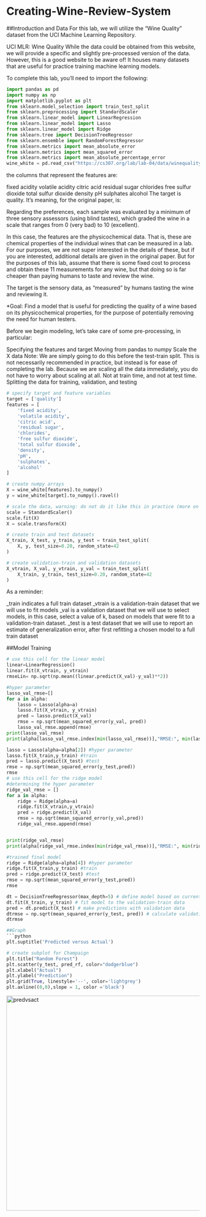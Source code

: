# Creating-Wine-Review-System
##Introduction and Data
For this lab, we will utilize the “Wine Quality” dataset from the UCI Machine Learning Repository.

UCI MLR: Wine Quality
While the data could be obtained from this website, we will provide a specific and slightly pre-processed version of the data. However, this is a good website to be aware of! It houses many datasets that are useful for practice training machine learning models.

To complete this lab, you’ll need to import the following:
```python
import pandas as pd
import numpy as np
import matplotlib.pyplot as plt
from sklearn.model_selection import train_test_split
from sklearn.preprocessing import StandardScaler
from sklearn.linear_model import LinearRegression
from sklearn.linear_model import Lasso
from sklearn.linear_model import Ridge
from sklearn.tree import DecisionTreeRegressor
from sklearn.ensemble import RandomForestRegressor
from sklearn.metrics import mean_absolute_error
from sklearn.metrics import mean_squared_error
from sklearn.metrics import mean_absolute_percentage_error
wine_white = pd.read_csv("https://cs307.org/lab/lab-04/data/winequality-white.csv", delimiter=";")
```
the columns that represent the features are:

fixed acidity
volatile acidity
citric acid
residual sugar
chlorides
free sulfur dioxide
total sulfur dioxide
density
pH
sulphates
alcohol
The target is quality. It’s meaning, for the original paper, is:

Regarding the preferences, each sample was evaluated by a minimum of three sensory assessors (using blind tastes), which graded the wine in a scale that ranges from 0 (very bad) to 10 (excellent).

In this case, the features are the physicochemical data. That is, these are chemical properties of the individual wines that can be measured in a lab. For our purposes, we are not super interested in the details of these, but if you are interested, additional details are given in the original paper. But for the purposes of this lab, assume that there is some fixed cost to process and obtain these 11 measurements for any wine, but that doing so is far cheaper than paying humans to taste and review the wine.

The target is the sensory data, as “measured” by humans tasting the wine and reviewing it.

*Goal: Find a model that is useful for predicting the quality of a wine based on its physicochemical properties, for the purpose of potentially removing the need for human testers.

Before we begin modeling, let’s take care of some pre-processing, in particular:

Specifying the features and target
Moving from pandas to numpy
Scale the X data
Note: We are simply going to do this before the test-train split. This is not necessarily recommended in practice, but instead is for ease of completing the lab. Because we are scaling all the data immediately, you do not have to worry about scaling at all. Not at train time, and not at test time.
Splitting the data for training, validation, and testing
```python
# specify target and feature variables
target = ['quality']
features = [
    'fixed acidity',
    'volatile acidity',
    'citric acid',
    'residual sugar',
    'chlorides',
    'free sulfur dioxide',
    'total sulfur dioxide',
    'density',
    'pH',
    'sulphates',
    'alcohol'
]

# create numpy arrays
X = wine_white[features].to_numpy()
y = wine_white[target].to_numpy().ravel()

# scale the data, warning: do not do it like this in practice (more on this later)
scale = StandardScaler()
scale.fit(X)
X = scale.transform(X)

# create train and test datasets
X_train, X_test, y_train, y_test = train_test_split(
    X, y, test_size=0.20, random_state=42
)

# create validation-train and validation datasets
X_vtrain, X_val, y_vtrain, y_val = train_test_split(
    X_train, y_train, test_size=0.20, random_state=42
)
```
As a reminder:

_train indicates a full train dataset
_vtrain is a validation-train dataset that we will use to fit models
_val is a validation dataset that we will use to select models, in this case, select a value of k, based on models that were fit to a validation-train dataset.
_test is a test dataset that we will use to report an estimate of generalization error, after first refitting a chosen model to a full train dataset

##Model Training 

```python
# use this cell for the linear model
linear=LinearRegression()
linear.fit(X_vtrain, y_vtrain)
rmseLin= np.sqrt(np.mean((linear.predict(X_val)-y_val)**2))

#hyper parameter
lasso_val_rmse=[]
for a in alpha:
    lasso = Lasso(alpha=a)
    lasso.fit(X_vtrain, y_vtrain)
    pred = lasso.predict(X_val)
    rmse = np.sqrt(mean_squared_error(y_val, pred))
    lasso_val_rmse.append(rmse)
print(lasso_val_rmse)
print(alpha[lasso_val_rmse.index(min(lasso_val_rmse))],"RMSE:", min(lasso_val_rmse))

lasso = Lasso(alpha=alpha[2]) #hyper parameter
lasso.fit(X_train,y_train) #train
pred = lasso.predict(X_test) #test
rmse = np.sqrt(mean_squared_error(y_test,pred))
rmse
# use this cell for the ridge model
#determining the hyper parameter
ridge_val_rmse = []
for a in alpha:
    ridge = Ridge(alpha=a)
    ridge.fit(X_vtrain,y_vtrain)
    pred = ridge.predict(X_val)
    rmse = np.sqrt(mean_squared_error(y_val,pred))
    ridge_val_rmse.append(rmse)


print(ridge_val_rmse)
print(alpha[ridge_val_rmse.index(min(ridge_val_rmse))],"RMSE:", min(ridge_val_rmse))

#trained final model
ridge = Ridge(alpha=alpha[4]) #hyper parameter
ridge.fit(X_train,y_train) #train
pred = ridge.predict(X_test) #test
rmse = np.sqrt(mean_squared_error(y_test,pred))
rmse

dt = DecisionTreeRegressor(max_depth=5) # define model based on current k
dt.fit(X_train, y_train) # fit model to the validation-train data
pred = dt.predict(X_test) # make predictions with validation data
dtrmse = np.sqrt(mean_squared_error(y_test, pred)) # calculate validation RMSE
dtrmse

##Graph
```python
plt.suptitle('Predicted versus Actual')

# create subplot for Champaign
plt.title("Random Forest")
plt.scatter(y_test, pred_rf, color="dodgerblue")
plt.xlabel("Actual")
plt.ylabel("Prediction")
plt.grid(True, linestyle='--', color='lightgrey')
plt.axline((0,0),slope = 1, color ='black')
```

<img width="561" alt="predvsact" src="https://github.com/user-attachments/assets/6f17dec5-e686-430c-9cfa-ac8c9d2e0e17" />
